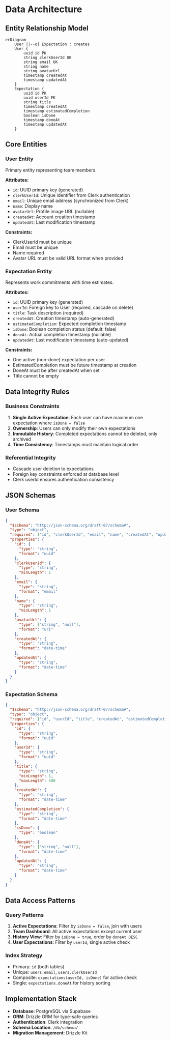 # Data Architecture

## Entity Relationship Model

```mermaid
erDiagram
    User ||--o{ Expectation : creates
    User {
        uuid id PK
        string clerkUserId UK
        string email UK
        string name
        string avatarUrl
        timestamp createdAt
        timestamp updatedAt
    }
    Expectation {
        uuid id PK
        uuid userId FK
        string title
        timestamp createdAt
        timestamp estimatedCompletion
        boolean isDone
        timestamp doneAt
        timestamp updatedAt
    }
```

## Core Entities

### User Entity
Primary entity representing team members.

**Attributes:**
- `id`: UUID primary key (generated)
- `clerkUserId`: Unique identifier from Clerk authentication
- `email`: Unique email address (synchronized from Clerk)
- `name`: Display name
- `avatarUrl`: Profile image URL (nullable)
- `createdAt`: Account creation timestamp
- `updatedAt`: Last modification timestamp

**Constraints:**
- ClerkUserId must be unique
- Email must be unique
- Name required
- Avatar URL must be valid URL format when provided

### Expectation Entity
Represents work commitments with time estimates.

**Attributes:**
- `id`: UUID primary key (generated)
- `userId`: Foreign key to User (required, cascade on delete)
- `title`: Task description (required)
- `createdAt`: Creation timestamp (auto-generated)
- `estimatedCompletion`: Expected completion timestamp
- `isDone`: Boolean completion status (default: false)
- `doneAt`: Actual completion timestamp (nullable)
- `updatedAt`: Last modification timestamp (auto-updated)

**Constraints:**
- One active (non-done) expectation per user
- EstimatedCompletion must be future timestamp at creation
- DoneAt must be after createdAt when set
- Title cannot be empty

## Data Integrity Rules

### Business Constraints
1. **Single Active Expectation**: Each user can have maximum one expectation where `isDone = false`
2. **Ownership**: Users can only modify their own expectations
3. **Immutable History**: Completed expectations cannot be deleted, only archived
4. **Time Consistency**: Timestamps must maintain logical order

### Referential Integrity
- Cascade user deletion to expectations
- Foreign key constraints enforced at database level
- Clerk userId ensures authentication consistency

## JSON Schemas

### User Schema
```json
{
  "$schema": "http://json-schema.org/draft-07/schema#",
  "type": "object",
  "required": ["id", "clerkUserId", "email", "name", "createdAt", "updatedAt"],
  "properties": {
    "id": {
      "type": "string",
      "format": "uuid"
    },
    "clerkUserId": {
      "type": "string",
      "minLength": 1
    },
    "email": {
      "type": "string",
      "format": "email"
    },
    "name": {
      "type": "string",
      "minLength": 1
    },
    "avatarUrl": {
      "type": ["string", "null"],
      "format": "uri"
    },
    "createdAt": {
      "type": "string",
      "format": "date-time"
    },
    "updatedAt": {
      "type": "string",
      "format": "date-time"
    }
  }
}
```

### Expectation Schema
```json
{
  "$schema": "http://json-schema.org/draft-07/schema#",
  "type": "object",
  "required": ["id", "userId", "title", "createdAt", "estimatedCompletion", "isDone", "updatedAt"],
  "properties": {
    "id": {
      "type": "string",
      "format": "uuid"
    },
    "userId": {
      "type": "string",
      "format": "uuid"
    },
    "title": {
      "type": "string",
      "minLength": 1,
      "maxLength": 500
    },
    "createdAt": {
      "type": "string",
      "format": "date-time"
    },
    "estimatedCompletion": {
      "type": "string",
      "format": "date-time"
    },
    "isDone": {
      "type": "boolean"
    },
    "doneAt": {
      "type": ["string", "null"],
      "format": "date-time"
    },
    "updatedAt": {
      "type": "string",
      "format": "date-time"
    }
  }
}
```

## Data Access Patterns

### Query Patterns
1. **Active Expectations**: Filter by `isDone = false`, join with users
2. **Team Dashboard**: All active expectations except current user
3. **History View**: Filter by `isDone = true`, order by `doneAt DESC`
4. **User Expectations**: Filter by `userId`, single active check

### Index Strategy
- Primary: `id` (both tables)
- Unique: `users.email`, `users.clerkUserId`
- Composite: `expectations(userId, isDone)` for active check
- Single: `expectations.doneAt` for history sorting

## Implementation Stack
- **Database**: PostgreSQL via Supabase
- **ORM**: Drizzle ORM for type-safe queries
- **Authentication**: Clerk integration
- **Schema Location**: `/db/schema/`
- **Migration Management**: Drizzle Kit